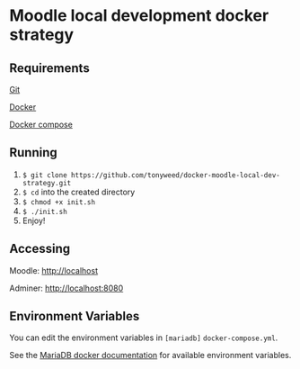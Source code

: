 # Moodle local development docker strategy

## Requirements

[Git](https://git-scm.com/book/en/v2/Getting-Started-Installing-Git)

[Docker](https://docs.docker.com/install/)

[Docker compose](https://docs.docker.com/compose/)

## Running
1. `$ git clone https://github.com/tonyweed/docker-moodle-local-dev-strategy.git`
2. `$ cd` into the created directory
3. `$ chmod +x init.sh`
4. `$ ./init.sh`
5. Enjoy!

## Accessing
Moodle: [http://localhost](http://localhost)

Adminer: [http://localhost:8080](http://localhost:8080)

## Environment Variables
You can edit the environment variables in `[mariadb]` `docker-compose.yml`. 

See the [MariaDB docker documentation](https://hub.docker.com/_/mariadb) for available environment variables.
